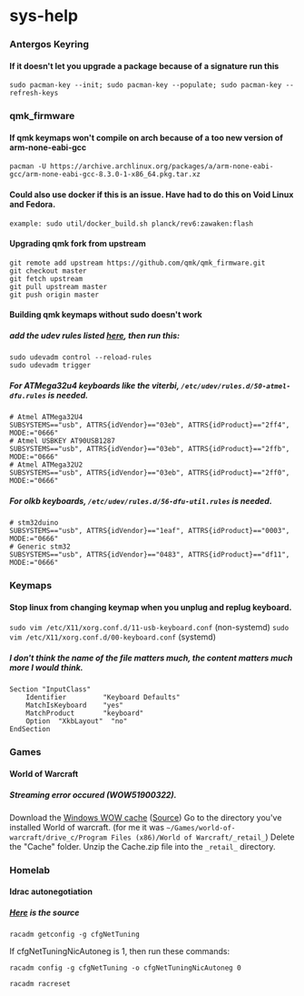 # sys-help


### Antergos Keyring

#### If it doesn't let you upgrade a package because of a signature run this
`sudo pacman-key --init; sudo pacman-key --populate; sudo pacman-key --refresh-keys`

### qmk_firmware

#### If qmk keymaps won't compile on arch because of a too new version of arm-none-eabi-gcc
`pacman -U https://archive.archlinux.org/packages/a/arm-none-eabi-gcc/arm-none-eabi-gcc-8.3.0-1-x86_64.pkg.tar.xz`

#### Could also use docker if this is an issue. Have had to do this on Void Linux and Fedora.
`example: sudo util/docker_build.sh planck/rev6:zawaken:flash`

#### Upgrading qmk fork from upstream
```
git remote add upstream https://github.com/qmk/qmk_firmware.git
git checkout master
git fetch upstream
git pull upstream master
git push origin master
```


#### Building qmk keymaps without sudo doesn't work
##### add the udev rules listed [here](https://docs.qmk.fm/#/faq_build?id=linux-udev-rules), then run this:
```
sudo udevadm control --reload-rules
sudo udevadm trigger
```
##### For ATMega32u4 keyboards like the viterbi, `/etc/udev/rules.d/50-atmel-dfu.rules` is needed.
```
# Atmel ATMega32U4
SUBSYSTEMS=="usb", ATTRS{idVendor}=="03eb", ATTRS{idProduct}=="2ff4", MODE:="0666"
# Atmel USBKEY AT90USB1287
SUBSYSTEMS=="usb", ATTRS{idVendor}=="03eb", ATTRS{idProduct}=="2ffb", MODE:="0666"
# Atmel ATMega32U2
SUBSYSTEMS=="usb", ATTRS{idVendor}=="03eb", ATTRS{idProduct}=="2ff0", MODE:="0666"
```

##### For olkb keyboards, `/etc/udev/rules.d/56-dfu-util.rules` is needed.
```
# stm32duino
SUBSYSTEMS=="usb", ATTRS{idVendor}=="1eaf", ATTRS{idProduct}=="0003", MODE:="0666"
# Generic stm32
SUBSYSTEMS=="usb", ATTRS{idVendor}=="0483", ATTRS{idProduct}=="df11", MODE:="0666"
```

### Keymaps

#### Stop linux from changing keymap when you unplug and replug keyboard.
`sudo vim /etc/X11/xorg.conf.d/11-usb-keyboard.conf` (non-systemd)
`sudo vim /etc/X11/xorg.conf.d/00-keyboard.conf` (systemd)

##### I don't think the name of the file matters much, the content matters much more I would think.

```
Section "InputClass"
    Identifier         "Keyboard Defaults"
    MatchIsKeyboard	   "yes"
    MatchProduct       "keyboard"
    Option  "XkbLayout"  "no"
EndSection
```

### Games

#### World of Warcraft

##### Streaming error occured (WOW51900322).
Download the [Windows WOW cache](https://github.com/1thumbbmcc/wowcache/blob/master/Cache.zip) ([Source](https://forums.lutris.net/t/world-of-warcraft-streaming-error/2322))
Go to the directory you've installed World of warcraft. (for me it was `~/Games/world-of-warcraft/drive_c/Program Files (x86)/World of Warcraft/_retail_`)
Delete the "Cache" folder.
Unzip the Cache.zip file into the `_retail_` directory.

### Homelab

#### Idrac autonegotiation
##### [Here](https://www.bvanleeuwen.nl/faq/?p=1120) is the source

`racadm getconfig -g cfgNetTuning`

If cfgNetTuningNicAutoneg is 1, then run these commands:

`racadm config -g cfgNetTuning -o cfgNetTuningNicAutoneg 0`

`racadm racreset`
